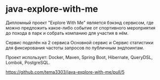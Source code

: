 # java-explore-with-me
Дипломный проект "Explore With Me" является бэкэнд сервисом, где можно предложить какое-либо событие от спортивного мероприятия до похода в парк и собрать компанию для участия в нём.

Сервис поделён на 2 сервиса Основной сервис и Сервис статистики для фиксирования частоты запросов по публичным эндпоинтам.

Проект использует: Docker, Maven, Spring Boot, Hibernate, QueryDSL, Lombok, PostgreSQL.

https://github.com/tema3303/java-explore-with-me/pull/5
